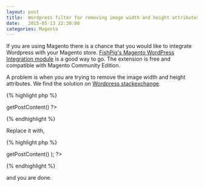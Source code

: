 ```yaml
---
layout: post
title:  Wordpress filter for removing image width and height attributes in Magento
date:   2015-05-13 22:30:00
categories: Magento
---
```


If you are using Magento there is a chance that you would like to integrate Wordpress with your Magento store. [FishPig's Magento WordPress Integration module][wordpress] is a good way to go. The extension is free and compatible with Magento Community Edition.

A problem is when you are trying to remove the image width and height attributes. We find the solution on [Wordpress stackexchange][stack].

{% highlight php %}
<?php
add_filter( 'post_thumbnail_html', 'remove_thumbnail_dimensions', 10 );
add_filter( 'image_send_to_editor', 'remove_thumbnail_dimensions', 10 );
function remove_thumbnail_dimensions( $html ) {
  $html = preg_replace( '/(width|height)=\"\d*\"\s/', "", $html );
  return $html;
}
{% endhighlight %}

The problem is that the [Wordpress extension][wordpress] use your Magento theme for your blog. In the solution above we add a filter to our Wordpress theme.

We need to add the filter to the [FishPig's extension][wordpress].
The path to the post view is `frontend/base/default/template/wordpress/post/view.phtml`. In the view file remove the following line.

{% highlight php %}
<?php echo $post->getPostContent() ?>
{% endhighlight %}

Replace it with,

{% highlight php %}
<?php echo preg_replace( '/(width|height)=\"\d*\"\s/', "", $post->getPostContent() ); ?>
{% endhighlight %}

and you are done.

[wordpress]:http://www.magentocommerce.com/magento-connect/wordpress-integration-3795.html
[stack]:http://wordpress.stackexchange.com/questions/5568/filter-to-remove-image-dimension-attributes

